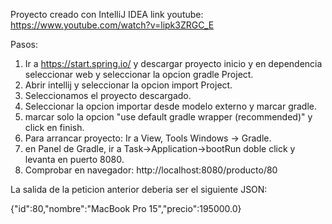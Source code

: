Proyecto creado con IntelliJ IDEA
link youtube: https://www.youtube.com/watch?v=lipk3ZRGC_E

Pasos:

1) Ir a https://start.spring.io/ y descargar proyecto inicio y en dependencia seleccionar web y seleccionar la opcion gradle Project.
2) Abrir intellij y seleccionar la opcion import Project.
3) Seleccionamos el proyecto descargado.
4) Seleccionar la opcion importar desde modelo externo y marcar gradle.
5) marcar solo la opcion "use default gradle wrapper (recommended)" y click en finish.
6) Para arrancar proyecto: Ir a View, Tools Windows -> Gradle.
7) en Panel de Gradle, ir a Task->Application->bootRun doble click y levanta en puerto 8080.
8) Comprobar en navegador: http://localhost:8080/producto/80

La salida de la peticion anterior deberia ser el siguiente JSON:

{"id":80,"nombre":"MacBook Pro 15","precio":195000.0}



